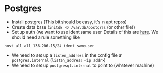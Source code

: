# Postgres

* Install postgres (This bit should be easy, it's in apt repos)
* Create data base (`initdb -D /var/db/postgres` (or other file))
* Set up auth (we want to use ident same user. Details of this are [here](http://www.postgresql.org/docs/8.3/interactive/auth-pg-hba-conf.html).
  We should need a rule something like

``` text
host all all 136.206.15/24 ident sameuser
```

* We need to set up a `listen_address` in the config file at `postgres.internal`
  (`listen_address <ip addr>`)
* We need to set up `postgresql.internal` to point to (whatever machine)
